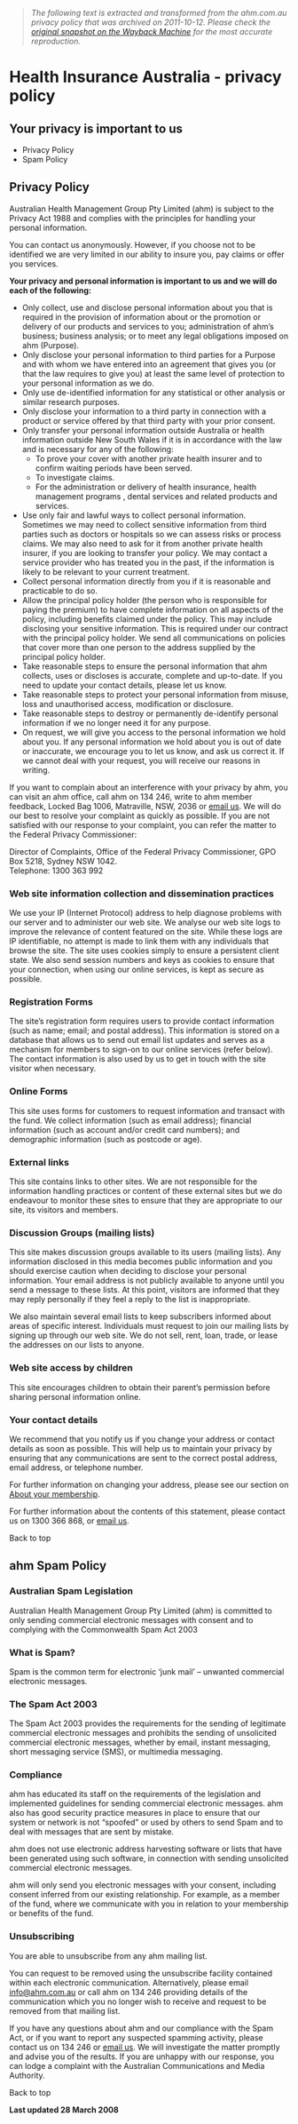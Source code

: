 > *The following text is extracted and transformed from the ahm.com.au privacy policy that was archived on 2011-10-12. Please check the [original snapshot on the Wayback Machine](https://web.archive.org/web/20111012143738id_/http%3A//www.ahm.com.au/content/privacy.asp) for the most accurate reproduction.*

# Health Insurance Australia - privacy policy

## Your privacy is important to us

  * Privacy Policy
  * Spam Policy



## Privacy Policy

Australian Health Management Group Pty Limited (ahm) is subject to the Privacy Act 1988 and complies with the principles for handling your personal information. 

You can contact us anonymously. However, if you choose not to be identified we are very limited in our ability to insure you, pay claims or offer you services. 

**Your privacy and personal information is important to us and we will do each of the following:**

  * Only collect, use and disclose personal information about you that is required in the provision of information about or the promotion or delivery of our products and services to you; administration of ahm’s business; business analysis; or to meet any legal obligations imposed on ahm (Purpose). 
  * Only disclose your personal information to third parties for a Purpose and with whom we have entered into an agreement that gives you (or that the law requires to give you) at least the same level of protection to your personal information as we do.
  * Only use de-identified information for any statistical or other analysis or similar research purposes.
  * Only disclose your information to a third party in connection with a product or service offered by that third party with your prior consent.
  * Only transfer your personal information outside Australia or health information outside New South Wales if it is in accordance with the law and is necessary for any of the following: 
    * To prove your cover with another private health insurer and to confirm waiting periods have been served.
    * To investigate claims.
    * For the administration or delivery of health insurance, health management programs , dental services and related products and services. 
  * Use only fair and lawful ways to collect personal information. Sometimes we may need to collect sensitive information from third parties such as doctors or hospitals so we can assess risks or process claims. We may also need to ask for it from another private health insurer, if you are looking to transfer your policy. We may contact a service provider who has treated you in the past, if the information is likely to be relevant to your current treatment. 
  * Collect personal information directly from you if it is reasonable and practicable to do so.
  * Allow the principal policy holder (the person who is responsible for paying the premium) to have complete information on all aspects of the policy, including benefits claimed under the policy. This may include disclosing your sensitive information. This is required under our contract with the principal policy holder. We send all communications on policies that cover more than one person to the address supplied by the principal policy holder.
  * Take reasonable steps to ensure the personal information that ahm collects, uses or discloses is accurate, complete and up-to-date. If you need to update your contact details, please let us know.
  * Take reasonable steps to protect your personal information from misuse, loss and unauthorised access, modification or disclosure.
  * Take reasonable steps to destroy or permanently de-identify personal information if we no longer need it for any purpose.
  * On request, we will give you access to the personal information we hold about you. If any personal information we hold about you is out of date or inaccurate, we encourage you to let us know, and ask us correct it. If we cannot deal with your request, you will receive our reasons in writing.



If you want to complain about an interference with your privacy by ahm, you can visit an ahm office, call ahm on 134 246, write to ahm member feedback, Locked Bag 1006, Matraville, NSW, 2036 or [email us](mailto:info@ahm.com.au). We will do our best to resolve your complaint as quickly as possible. If you are not satisfied with our response to your complaint, you can refer the matter to the Federal Privacy Commissioner: 

Director of Complaints, Office of the Federal Privacy Commissioner, GPO Box 5218, Sydney NSW 1042.   
Telephone: 1300 363 992 

### Web site information collection and dissemination practices 

We use your IP (Internet Protocol) address to help diagnose problems with our server and to administer our web site. We analyse our web site logs to improve the relevance of content featured on the site. While these logs are IP identifiable, no attempt is made to link them with any individuals that browse the site. The site uses cookies simply to ensure a persistent client state. We also send session numbers and keys as cookies to ensure that your connection, when using our online services, is kept as secure as possible. 

### Registration Forms 

The site’s registration form requires users to provide contact information (such as name; email; and postal address). This information is stored on a database that allows us to send out email list updates and serves as a mechanism for members to sign-on to our online services (refer below). The contact information is also used by us to get in touch with the site visitor when necessary. 

### Online Forms

This site uses forms for customers to request information and transact with the fund. We collect information (such as email address); financial information (such as account and/or credit card numbers); and demographic information (such as postcode or age). 

### External links

This site contains links to other sites. We are not responsible for the information handling practices or content of these external sites but we do endeavour to monitor these sites to ensure that they are appropriate to our site, its visitors and members. 

### Discussion Groups (mailing lists)

This site makes discussion groups available to its users (mailing lists). Any information disclosed in this media becomes public information and you should exercise caution when deciding to disclose your personal information. Your email address is not publicly available to anyone until you send a message to these lists. At this point, visitors are informed that they may reply personally if they feel a reply to the list is inappropriate. 

We also maintain several email lists to keep subscribers informed about areas of specific interest. Individuals must request to join our mailing lists by signing up through our web site. We do not sell, rent, loan, trade, or lease the addresses on our lists to anyone. 

### Web site access by children

This site encourages children to obtain their parent’s permission before sharing personal information online. 

### Your contact details

We recommend that you notify us if you change your address or contact details as soon as possible. This will help us to maintain your privacy by ensuring that any communications are sent to the correct postal address, email address, or telephone number. 

For further information on changing your address, please see our section on [About your membership](https://web.archive.org/3742/health/membership-faq/). 

For further information about the contents of this statement, please contact us on 1300 366 868, or [email us](mailto:info@ahm.com.au). 

Back to top

##  ahm Spam Policy

### Australian Spam Legislation

Australian Health Management Group Pty Limited (ahm) is committed to only sending commercial electronic messages with consent and to complying with the Commonwealth Spam Act 2003 

### What is Spam?

Spam is the common term for electronic ‘junk mail’ – unwanted commercial electronic messages. 

### The Spam Act 2003

The Spam Act 2003 provides the requirements for the sending of legitimate commercial electronic messages and prohibits the sending of unsolicited commercial electronic messages, whether by email, instant messaging, short messaging service (SMS), or multimedia messaging. 

### Compliance

ahm has educated its staff on the requirements of the legislation and implemented guidelines for sending commercial electronic messages. ahm also has good security practice measures in place to ensure that our system or network is not “spoofed” or used by others to send Spam and to deal with messages that are sent by mistake. 

ahm does not use electronic address harvesting software or lists that have been generated using such software, in connection with sending unsolicited commercial electronic messages. 

ahm will only send you electronic messages with your consent, including consent inferred from our existing relationship. For example, as a member of the fund, where we communicate with you in relation to your membership or benefits of the fund. 

### Unsubscribing

You are able to unsubscribe from any ahm mailing list. 

You can request to be removed using the unsubscribe facility contained within each electronic communication. Alternatively, please email [info@ahm.com.au](mailto:info@ahm.com.au) or call ahm on 134 246 providing details of the communication which you no longer wish to receive and request to be removed from that mailing list. 

If you have any questions about ahm and our compliance with the Spam Act, or if you want to report any suspected spamming activity, please contact us on 134 246 or [email us](mailto:info@ahm.com.au). We will investigate the matter promptly and advise you of the results. If you are unhappy with our response, you can lodge a complaint with the Australian Communications and Media Authority. 

Back to top

**Last updated 28 March 2008**
